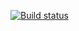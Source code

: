[![Build status](https://ci.appveyor.com/api/projects/status/i9lilyiy8fvanvyb?svg=true)](https://ci.appveyor.com/project/ValentinFS/ajava-2-2-1)
